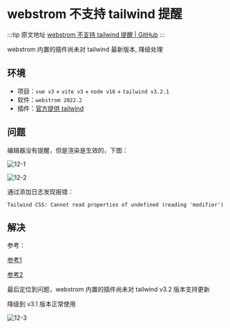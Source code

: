 # webstrom 不支持 tailwind 提醒

  :::tip 原文地址
  [webstrom 不支持 tailwind 提醒 | GitHub](https://github.com/tangxve/notes/issues/12)
  :::
  
webstrom 内置的插件尚未对 tailwind 最新版本, 降级处理

## 环境

- 项目：`vue v3` + `vite v3` + `node v16` + `tailwind v3.2.1`
- 软件：`webstrom 2022.2`
- 插件：[官方提供 tailwind](https://www.jetbrains.com/help/webstorm/tailwind-css.html)

## 问题

编辑器没有提醒，但是渲染是生效的，下图：

![12-1](https://github.com/tangxve/notes/assets/20086376/06a788d8-9056-49be-ac1b-a54d7db1522e)

![12-2](https://github.com/tangxve/notes/assets/20086376/c77e430c-8f5f-4691-a06e-7d5f5df6eb2b)


通过添加日志发现报错：

`Tailwind CSS: Cannot read properties of undefined (reading 'modifier')`

## 解决

参考：

[参考1](https://github.com/tailwindlabs/tailwindcss/discussions/9634)

[参考2](https://github.com/tailwindlabs/tailwindcss/discussions/9615)

最后定位到问题，webstrom 内置的插件尚未对 tailwind v3.2 版本支持更新


降级到 v3.1 版本正常使用

![12-3](https://github.com/tangxve/notes/assets/20086376/4169bf26-ab3a-48d6-8128-233b7e6b719e)


